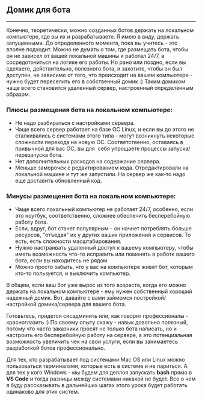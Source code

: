 ## Домик для бота
--------------

Конечно, теоретически, можно созданных ботов держать на локальном компьютере, где вы их и разрабатываете. Я имею в виду, держать запущенными. До определенного момента, пока вы учитесь - это вполне подходит. Можно не думать о том, где размещать бота, чтобы он не зависел от вашей локальной машины и работал 24/7, а сосредоточиться на логике его работы. Но рано или поздно, если вы сделаете, действительно, полезного бота, и захотите, чтобы он был доступен, не зависимо от того, что происходит на вашем компьютере - нужно будет переселить его в собственный домик :) Таким домиком чаще всего становится удаленный сервер, настроенный определенным образом.

### Плюсы размещения бота на локальном компьютере:

*   Не надо разбираться с настройками сервера.
*   Чаще всего сервер работает на базе ОС Linux, и если вы до этого не сталкивались с системами этого типа - могут возникнуть некоторые сложности перехода на новую ОС. Соответственно, оставаясь в привычной для вас ОС, вы для  себя упрощаете процессы запуска/перезапуска бота.
*   Нет дополнительных расходов на содержание сервера.
*   Меньше заморочек с редактированием кода. Отредактировали на локальной машине и тут же запустили. На сервер же как-то надо еще доставить обновленный код.

### Минусы размещения бота на локальном компьютере:

*   Чаще всего локальный компьютер не работает 24/7, особенно, если это ноутбук, соответственно, сложнее обеспечить бесперебойную работу бота.
*   Если, вдруг, бот станет популярным - он начнет потреблять больше ресурсов, "отъедая" их у других ваших приложений и сервисов. То есть, есть сложности масштабирования.
*   Нужно настраивать удаленный доступ к вашему компьютеру, чтобы иметь возможность что-то исправить или поменять в работе вашего бота, если вы находитесь не рядом.
*   Можно просто забыть, что у вас на компьютере живет бот, которым кто-то пользуется, и выключить компьютер.

В общем, если ваш бот уже вырос из того возраста, когда его можно держать на локальном компьютере - ему нужен собственный хороший надежный домик. Вот, давайте с вами займемся постройкой/настройкой домика/сервера для вашего бота.

Готовьтесь, придется сисадминить или, как говорят профессионалы - красноглазить :) По своему опыту скажу - навык довольно полезный, потому что часто заказчики просят не только бота написать, но и настроить его бесперебойную работу на сервере, а это потенциальная возможность увеличить чек на свои услуги, если вы занимаетесь разработкой ботов профессионально.

Для тех, кто разрабатывает под системами Mac OS или Linux можно пользоваться терминалами, которые есть в системе и не париться. А для тех у кого Windows - мы будем для деплоя запускать **bash** прямо в **VS Code** и тогда разницы между системами никакой не будет. Все о чем я буду рассказывать в дальнейших шагах этого урока будет работать одинаково для этих систем.